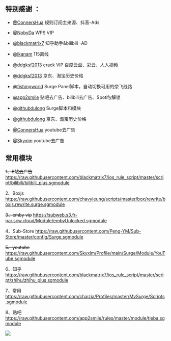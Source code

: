## 特别感谢 ：

* [@ConnersHua](https://github.com/DivineEngine/Profiles/tree/master) 规则订阅主来源、抖音-Ads

* [@NobyDa](https://github.com/NobyDa/Script/tree/master) WPS VIP

* [@blackmatrix7](https://github.com/blackmatrix7/ios_rule_script) 知乎助手&bilibili -AD

* [@ikanam](https://github.com/ikanam/Surge-Scripts) 115离线

* [@ddgksf2013](https://github.com/ddgksf2013/Cuttlefish/blob/master/Rewrite/UnlockApp.conf) crack VIP 百度云盘、彩云、人人视频

* [@ddgksf2013](https://raw.githubusercontent.com/ddgksf2013/Cuttlefish/master/Rewrite/History_price.conf) 京东、淘宝历史价格

* [@fishingworld](https://github.com/fishingworld/something/tree/main/NetflixSelect) Surge Panel脚本，自动切换可用的奈飞线路

* [@app2smile](https://github.com/app2smile/rules) 贴吧去广告、bilibili去广告、Spotify解锁

* [@githubdulong](https://github.com/githubdulong/Script/tree/master/Surge) Surge脚本和模块

* [@githubdulong](https://raw.githubusercontent.com/githubdulong/Script/master/jd_price.sgmodule) 京东、淘宝历史价格

* [@ConnersHua](https://github.com/DivineEngine/Profiles/blob/master/Surge/Module/Block/YouTubeAds.sgmodule) youtube去广告

* [@Skyxim](https://github.com/Skyxim/Profile/tree/main/Surge/Module) youtube去广告


## 常用模块
~~1、B站去广告~~
https://raw.githubusercontent.com/blackmatrix7/ios_rule_script/master/script/bilibili/bilibili_plus.sgmodule

2、Boxjs
https://raw.githubusercontent.com/chavyleung/scripts/master/box/rewrite/boxjs.rewrite.surge.sgmodule

~~3、emby vip~~
https://subweb.s3.fr-par.scw.cloud/Module/embyUnlocked.sgmodule

4、Sub-Store
https://raw.githubusercontent.com/Peng-YM/Sub-Store/master/config/Surge.sgmodule

~~5、youtube~~
https://raw.githubusercontent.com/Skyxim/Profile/main/Surge/Module/YouTube.sgmodule

6、知乎
https://raw.githubusercontent.com/blackmatrix7/ios_rule_script/master/script/zhihu/zhihu_plus.sgmodule

7、常用
https://raw.githubusercontent.com/chaizia/Profiles/master/MySurge/Scripts.sgmodule

8、贴吧
https://raw.githubusercontent.com/app2smile/rules/master/module/tieba.sgmodule


![](https://cdn.jsdelivr.net/gh/chaizia/mypic@5072e0157e48c8e985285b28dcfe02d22db4fef6/2021/11/30/bf74a9193d48ba8f6164bf8c0f8bf975.png)
